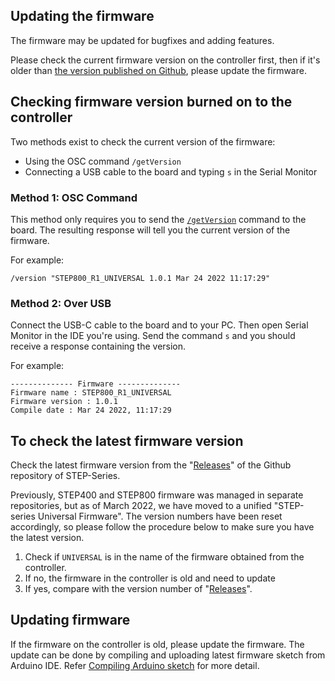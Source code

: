 ## Updating the firmware
The firmware may be updated for bugfixes and adding features.

Please check the current firmware version on the controller first, then if it's older than [the version published on Github](hhttps://github.com/ponoor/step-series-universal-firmware/releases), please update the firmware.

## Checking firmware version burned on to the controller
Two methods exist to check the current version of the firmware:

* Using the OSC command `/getVersion`
* Connecting a USB cable to the board and typing `s` in the Serial Monitor

### Method 1: OSC Command
This method only requires you to send the [`/getVersion`](https://ponoor.com/en/docs/step-series/osc-command-reference/system-settings/#getversion) command to the board. The resulting response will tell you the current version of the firmware.

For example:
```
/version "STEP800_R1_UNIVERSAL 1.0.1 Mar 24 2022 11:17:29"
```

### Method 2: Over USB
Connect the USB-C cable to the board and to your PC. Then open Serial Monitor in the IDE you're using. Send the command `s` and you should receive a response containing the version.

For example:
```
-------------- Firmware --------------
Firmware name : STEP800_R1_UNIVERSAL
Firmware version : 1.0.1
Compile date : Mar 24 2022, 11:17:29
```

## To check the latest firmware version
Check the latest firmware version from the "[Releases](https://github.com/ponoor/step-series-universal-firmware/releases)" of the Github repository of STEP-Series.

Previously, STEP400 and STEP800 firmware was managed in separate repositories, but as of March 2022, we have moved to a unified "STEP-series Universal Firmware". The version numbers have been reset accordingly, so please follow the procedure below to make sure you have the latest version.

1. Check if `UNIVERSAL` is in the name of the firmware obtained from the controller.
2. If no, the firmware in the controller is old and need to update
3. If yes, compare with the version number of "[Releases](https://github.com/ponoor/step-series-universal-firmware/releases)".


## Updating firmware
If the firmware on the controller is old, please update the firmware. The update can be done by compiling and uploading latest firmware sketch from Arduino IDE. Refer [Compiling Arduino sketch](https://ponoor.com/en/docs/step-series/technical-information/compile-the-arduino-sketch/) for more detail.